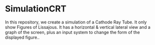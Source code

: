 # SimulationCRT
In this repository, we create a simulation of a Cathode Ray Tube. It only show Figures of Lissajous. It has a horizontal &amp; vertical lateral view and a graph of the screen, plus an input system to change the form of the displayed figure..
